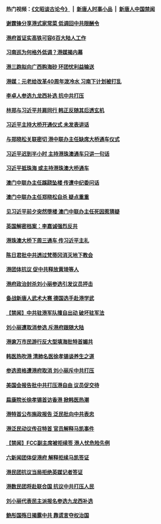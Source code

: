 #### 热门视频：[《文昭谈古论今》](https://github.com/gfw-breaker/wenzhao/blob/master/README.md?t=10280332) &nbsp;|&nbsp; [新唐人时事小品](https://github.com/gfw-breaker/ntdtv-comedy/blob/master/README.md?t=10280332) &nbsp;|&nbsp; [新唐人中国禁闻](https://github.com/gfw-breaker/ntdtv-news/blob/master/README.md?t=10280332)

#### [谢霆锋分享港式家常菜 低调回中共限酬令](../pages/news205/a1397034.md?t=10280332) 

#### [港府首证实高铁可容6百大陆人工作](../pages/news205/a1396930.md?t=10280332) 

#### [习南巡为何格外低调？港媒揭内幕](../pages/news205/a1396735.md?t=10280332) 

#### [港三跑拟向广西购海砂 环团忧利益输送](../pages/news205/a1396829.md?t=10280332) 

#### [港媒：元老给改革40周年泼冷水 习南下计划被打乱](../pages/news205/a1396574.md?t=10280332) 

#### [李卓人参选九龙西补选 抗中共打压](../pages/news205/a1396660.md?t=10280332) 

#### [林郑与习近平并肩同行  韩正反随其后透玄机](../pages/news205/a1396552.md?t=10280332) 

#### [习近平主持大桥开通仪式 未发表讲话](../pages/news205/a1396534.md?t=10280332) 

#### [与郑晓松关联密切 港中联办主任缺席大桥通车仪式](../pages/news205/a1396492.md?t=10280332) 

#### [习近平迟到半小时 主持港珠澳通车只讲一句话](../pages/news205/a1396448.md?t=10280332) 

#### [习近平抵珠海 或主持港珠澳大桥通车](../pages/news205/a1396363.md?t=10280332) 

#### [澳门中联办主任蹊跷坠楼 传遭中纪委问话](../pages/news205/a1396283.md?t=10280332) 

#### [澳门中联办主任郑晓松自杀 疑点重重](../pages/news205/a1396257.md?t=10280332) 

#### [见习近平前夕突然堕楼 澳门中联办主任死因惹猜疑](../pages/news205/a1396256.md?t=10280332) 

#### [英国解密档案：李嘉诚强烈反共](../pages/news205/a1396115.md?t=10280332) 

#### [港珠澳大桥下周三通车 传习近平主礼](../pages/news205/a1396064.md?t=10280332) 

#### [陈日君批中共透过梵蒂冈消灭地下教会](../pages/news205/a1395931.md?t=10280332) 

#### [港团体抗议 促中共释放黄琦等人](../pages/news205/a1395797.md?t=10280332) 

#### [港府政治封杀刘小丽参选引发议员抨击](../pages/news205/a1395662.md?t=10280332) 

#### [备战新唐人武术大赛 德国选手赴港学武](../pages/news205/a1395612.md?t=10280332) 

#### [【禁闻】中共驻港军队擅自出动 破坏驻军法](../pages/news205/a1395515.md?t=10280332) 

#### [刘小丽遭取消参选 斥港府跟随大陆](../pages/news205/a1395493.md?t=10280332) 

#### [港逾万市民游行反大型填海批特首媚共](../pages/news205/a1395378.md?t=10280332) 

#### [韩医热吹港 清肺名医徐孝锡谈养生之道](../pages/news205/a1395291.md?t=10280332) 

#### [参选资格遭港府取消 刘小丽斥中共打压](../pages/news205/a1395169.md?t=10280332) 

#### [美国会报告批中共打压港自由 议员促交待](../pages/news205/a1395017.md?t=10280332) 

#### [扁康院长徐孝锡首访香港 掀韩医热潮](../pages/news205/a1394974.md?t=10280332) 

#### [港特首公布施政报告 泛民批向中共表忠](../pages/news205/a1394861.md?t=10280332) 

#### [港泛民动议传召特首 官员解释马凯事件](../pages/news205/a1394724.md?t=10280332) 

#### [【禁闻】FCC副主席被拒续签 港人忧危险先例](../pages/news205/a1394722.md?t=10280332) 

#### [六新闻团体促港府 解释拒续马凯签证](../pages/news205/a1394550.md?t=10280332) 

#### [港民团抗议当局拒绝英媒记者签证](../pages/news205/a1394451.md?t=10280332) 

#### [港数民团将赴联合国 抗议中共打压人民](../pages/news205/a1394241.md?t=10280332) 

#### [刘小丽代表民主派报名参选九龙西补选](../pages/news205/a1394077.md?t=10280332) 

#### [鲍彤国殇日揭露中共 靠谎言夺权治国](../pages/news205/a1393799.md?t=10280332) 

